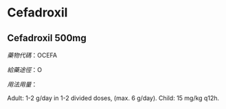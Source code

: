 # Cefadroxil

## Cefadroxil 500mg

*藥物代碼*：OCEFA

*給藥途徑*：O

*用法用量*：

Adult: 1-2 g/day in 1-2 divided doses, (max. 6 g/day).
Child: 15 mg/kg q12h.

